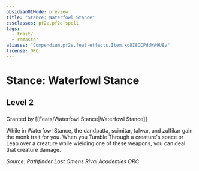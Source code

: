 ```yaml
---
obsidianUIMode: preview
title: "Stance: Waterfowl Stance"
cssclasses: pf2e,pf2e-spell
tags:
  - trait/
  - remaster
aliases: "Compendium.pf2e.feat-effects.Item.ko8I8OCPddWA9U8v"
license: ORC
---
```

# Stance: Waterfowl Stance
## Level 2
### 






Granted by [[Feats/Waterfowl Stance|Waterfowl Stance]]

While in Waterfowl Stance, the dandpatta, scimitar, talwar, and zulfikar gain the monk trait for you. When you Tumble Through a creature's space or Leap over a creature while wielding one of these weapons, you can deal that creature damage.

*Source: Pathfinder Lost Omens Rival Academies*
*ORC*